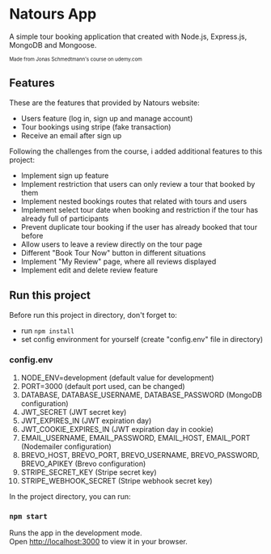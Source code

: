 # Natours App

A simple tour booking application that created with Node.js, Express.js, MongoDB and Mongoose.

<sub><sup>Made from Jonas Schmedtmann's course on udemy.com</sup></sub>

## Features

These are the features that provided by Natours website:

+ Users feature (log in, sign up and manage account)
+ Tour bookings using stripe (fake transaction)
+ Receive an email after sign up

Following the challenges from the course, i added additional features to this project:

+ Implement sign up feature
+ Implement restriction that users can only review a tour that booked by them
+ Implement nested bookings routes that related with tours and users
+ Implement select tour date when booking and restriction if the tour has already full of participants
+ Prevent duplicate tour booking if the user has already booked that tour before
+ Allow users to leave a review directly on the tour page
+ Different "Book Tour Now" button in different situations
+ Implement "My Review" page, where all reviews displayed
+ Implement edit and delete review feature

## Run this project

Before run this project in directory, don't forget to:
+ run `npm install`
+ set config environment for yourself (create "config.env" file in directory)

### config.env
1. NODE_ENV=development (default value for development)
2. PORT=3000 (default port used, can be changed)
3. DATABASE, DATABASE_USERNAME, DATABASE_PASSWORD (MongoDB configuration)
4. JWT_SECRET (JWT secret key)
5. JWT_EXPIRES_IN (JWT expiration day)
6. JWT_COOKIE_EXPIRES_IN (JWT expiration day in cookie)
7. EMAIL_USERNAME, EMAIL_PASSWORD, EMAIL_HOST, EMAIL_PORT (Nodemailer configuration)
8. BREVO_HOST, BREVO_PORT, BREVO_USERNAME, BREVO_PASSWORD, BREVO_APIKEY (Brevo configuration)
9. STRIPE_SECRET_KEY (Stripe secret key)
10. STRIPE_WEBHOOK_SECRET (Stripe webhook secret key)

In the project directory, you can run:

### `npm start`

Runs the app in the development mode.\
Open [http://localhost:3000](http://localhost:3000) to view it in your browser.
